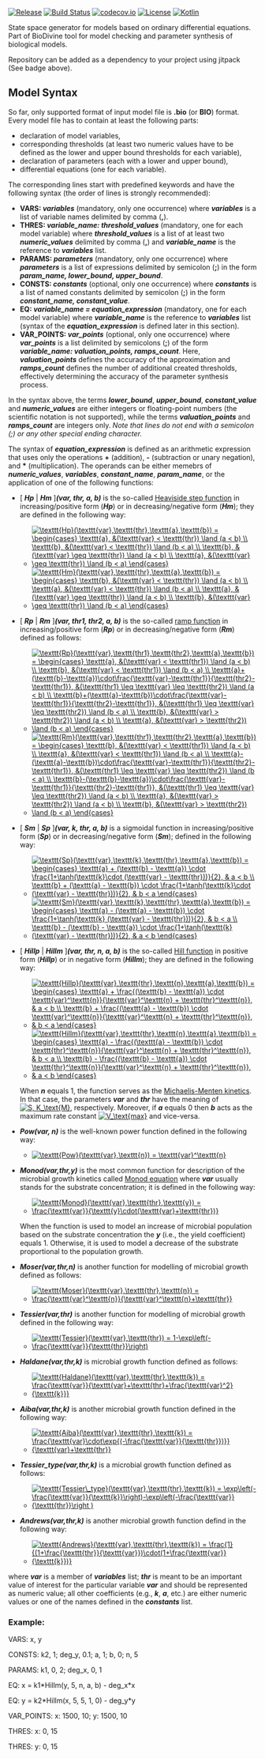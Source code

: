 [![Release](https://jitpack.io/v/sybila/ode-generator.svg)](https://jitpack.io/#sybila/ode-generator)
[![Build Status](https://travis-ci.org/sybila/ode-generator.svg?branch=master)](https://travis-ci.org/sybila/ode-generator)
[![codecov.io](https://codecov.io/github/sybila/ode-generator/coverage.svg?branch=master)](https://codecov.io/github/sybila/ode-generator?branch=master)
[![License](https://img.shields.io/badge/License-GPL%20v3-blue.svg?style=flat)](https://github.com/sybila/ode-generator/blob/master/LICENSE.txt)
[![Kotlin](https://img.shields.io/badge/kotlin-1.0.0-blue.svg)](http://kotlinlang.org)

State space generator for models based on ordinary differential equations. 
Part of BioDivine tool for model checking and parameter synthesis of biological models.

Repository can be added as a dependency to your project using jitpack (See badge above).

## Model Syntax

So far, only supported format of input model file is **.bio** (or **BIO**) format. 
Every model file has to contain at least the following parts:
- declaration of model variables,
- corresponding thresholds (at least two numeric values have to be defined as the lower and upper bound thresholds for each variable), 
- declaration of parameters (each with a lower and upper bound),
- differential equations (one for each variable).  

The corresponding lines start with predefined keywords and have the following syntax (the order of lines is strongly recommended):

- **VARS: _variables_** (mandatory, only one occurrence) where **_variables_** is a list of variable names delimited by comma (**,**).
- **THRES: _variable\_name: threshold\_values_** (mandatory, one for each model variable) where **_threshold\_values_** is a list of at least two **_numeric\_values_** delimited by comma (**,**) and **_variable_name_** is the reference to **_variables_** list.
- **PARAMS: _parameters_** (mandatory, only one occurrence) where **_parameters_** is a list of expressions delimited by semicolon (**;**) in the form **_param\_name, lower\_bound, upper\_bound_**.
- **CONSTS: _constants_** (optional, only one occurrence) where **_constants_** is a list of named constants delimited by semicolon (**;**) in the form **_constant\_name, constant\_value_**.
- **EQ: _variable\_name = equation\_expression_** (mandatory, one for each model variable) where **_variable\_name_** is the reference to **_variables_** list (syntax of the **_equation\_expression_** is defined later in this section).
- **VAR\_POINTS: _var\_points_** (optional, only one occurrence) where **_var\_points_** is a list delimited by semicolons (**;**) of the form **_variable\_name: valuation\_points, ramps\_count_**. Here, **_valuation\_points_** defines the accuracy of the approximation and **_ramps\_count_** defines the number of additional created thresholds, effectively determining the accuracy of the parameter synthesis process.

In the syntax above, the terms **_lower\_bound_**, **_upper\_bound_**, **_constant\_value_** and **_numeric\_values_** are either integers or floating-point numbers (the scientific notation is not supported), while the terms **_valuation\_points_** and **_ramps\_count_** are integers only. _Note that lines do not end with a semicolon (;) or any other special
ending character._

The syntax of **_equation\_expression_** is defined as an arithmetic expression that uses only the operations **+** (addition), **-** (subtraction or unary negation), and __*__ (multiplication). The operands can be either memebrs of **_numeric\_values_**, **_variables_**, **_constant\_name_**, **_param\_name_**, or the application of one of the following functions:

- [ **_Hp_** | **_Hm_** ]**_(var, thr, a, b)_** is the so-called [Heaviside step function](https://en.wikipedia.org/wiki/Heaviside_step_function) in increasing/positive form  (**_Hp_**) or in decreasing/negative form (**_Hm_**); they are defined in the following way:
  - <a href="https://www.codecogs.com/eqnedit.php?latex=\texttt{Hp}(\texttt{var},\texttt{thr},\texttt{a},\texttt{b})&space;=&space;\begin{cases}&space;\texttt{a},&space;&(\texttt{var}&space;<&space;\texttt{thr})&space;\land&space;(a&space;<&space;b)&space;\\&space;\texttt{b},&space;&(\texttt{var}&space;<&space;\texttt{thr})&space;\land&space;(b&space;<&space;a)&space;\\&space;\texttt{b},&space;&(\texttt{var}&space;\geq&space;\texttt{thr})&space;\land&space;(a&space;<&space;b)&space;\\&space;\texttt{a},&space;&(\texttt{var}&space;\geq&space;\texttt{thr})&space;\land&space;(b&space;<&space;a)&space;\end{cases}" target="_blank"><img src="https://latex.codecogs.com/gif.latex?\texttt{Hp}(\texttt{var},\texttt{thr},\texttt{a},\texttt{b})&space;=&space;\begin{cases}&space;\texttt{a},&space;&(\texttt{var}&space;<&space;\texttt{thr})&space;\land&space;(a&space;<&space;b)&space;\\&space;\texttt{b},&space;&(\texttt{var}&space;<&space;\texttt{thr})&space;\land&space;(b&space;<&space;a)&space;\\&space;\texttt{b},&space;&(\texttt{var}&space;\geq&space;\texttt{thr})&space;\land&space;(a&space;<&space;b)&space;\\&space;\texttt{a},&space;&(\texttt{var}&space;\geq&space;\texttt{thr})&space;\land&space;(b&space;<&space;a)&space;\end{cases}" title="\texttt{Hp}(\texttt{var},\texttt{thr},\texttt{a},\texttt{b}) = \begin{cases} \texttt{a}, &(\texttt{var} < \texttt{thr}) \land (a < b) \\ \texttt{b}, &(\texttt{var} < \texttt{thr}) \land (b < a) \\ \texttt{b}, &(\texttt{var} \geq \texttt{thr}) \land (a < b) \\ \texttt{a}, &(\texttt{var} \geq \texttt{thr}) \land (b < a) \end{cases}" /></a>
  - <a href="https://www.codecogs.com/eqnedit.php?latex=\texttt{Hm}(\texttt{var},\texttt{thr},\texttt{a},\texttt{b})&space;=&space;\begin{cases}&space;\texttt{b},&space;&(\texttt{var}&space;<&space;\texttt{thr})&space;\land&space;(a&space;<&space;b)&space;\\&space;\texttt{a},&space;&(\texttt{var}&space;<&space;\texttt{thr})&space;\land&space;(b&space;<&space;a)&space;\\&space;\texttt{a},&space;&(\texttt{var}&space;\geq&space;\texttt{thr})&space;\land&space;(a&space;<&space;b)&space;\\&space;\texttt{b},&space;&(\texttt{var}&space;\geq&space;\texttt{thr})&space;\land&space;(b&space;<&space;a)&space;\end{cases}" target="_blank"><img src="https://latex.codecogs.com/gif.latex?\texttt{Hm}(\texttt{var},\texttt{thr},\texttt{a},\texttt{b})&space;=&space;\begin{cases}&space;\texttt{b},&space;&(\texttt{var}&space;<&space;\texttt{thr})&space;\land&space;(a&space;<&space;b)&space;\\&space;\texttt{a},&space;&(\texttt{var}&space;<&space;\texttt{thr})&space;\land&space;(b&space;<&space;a)&space;\\&space;\texttt{a},&space;&(\texttt{var}&space;\geq&space;\texttt{thr})&space;\land&space;(a&space;<&space;b)&space;\\&space;\texttt{b},&space;&(\texttt{var}&space;\geq&space;\texttt{thr})&space;\land&space;(b&space;<&space;a)&space;\end{cases}" title="\texttt{Hm}(\texttt{var},\texttt{thr},\texttt{a},\texttt{b}) = \begin{cases} \texttt{b}, &(\texttt{var} < \texttt{thr}) \land (a < b) \\ \texttt{a}, &(\texttt{var} < \texttt{thr}) \land (b < a) \\ \texttt{a}, &(\texttt{var} \geq \texttt{thr}) \land (a < b) \\ \texttt{b}, &(\texttt{var} \geq \texttt{thr}) \land (b < a) \end{cases}" /></a>
 
- [ **_Rp_** | **_Rm_** ]**_(var, thr1, thr2, a, b)_** is the so-called [ramp function](https://en.wikipedia.org/wiki/Ramp_function) in increasing/positive form  (**_Rp_**) or in decreasing/negative form (**_Rm_**) defined as follows:
  - <a href="https://www.codecogs.com/eqnedit.php?latex=\texttt{Rp}(\texttt{var},\texttt{thr1},\texttt{thr2},\texttt{a},\texttt{b})&space;=&space;\begin{cases}&space;\texttt{a},&space;&(\texttt{var}&space;<&space;\texttt{thr1})&space;\land&space;(a&space;<&space;b)&space;\\&space;\texttt{b},&space;&(\texttt{var}&space;<&space;\texttt{thr1})&space;\land&space;(b&space;<&space;a)&space;\\&space;\texttt{a}&plus;(\texttt{b}-\texttt{a})\cdot\frac{\texttt{var}-\texttt{thr1}}{\texttt{thr2}-\texttt{thr1}},&space;&(\texttt{thr1}&space;\leq&space;\texttt{var}&space;\leq&space;\texttt{thr2})&space;\land&space;(a&space;<&space;b)&space;\\&space;\texttt{b}&plus;(\texttt{a}-\texttt{b})\cdot\frac{\texttt{var}-\texttt{thr1}}{\texttt{thr2}-\texttt{thr1}},&space;&(\texttt{thr1}&space;\leq&space;\texttt{var}&space;\leq&space;\texttt{thr2})&space;\land&space;(b&space;<&space;a)&space;\\&space;\texttt{b},&space;&(\texttt{var}&space;>&space;\texttt{thr2})&space;\land&space;(a&space;<&space;b)&space;\\&space;\texttt{a},&space;&(\texttt{var}&space;>&space;\texttt{thr2})&space;\land&space;(b&space;<&space;a)&space;\end{cases}" target="_blank"><img src="https://latex.codecogs.com/gif.latex?\texttt{Rp}(\texttt{var},\texttt{thr1},\texttt{thr2},\texttt{a},\texttt{b})&space;=&space;\begin{cases}&space;\texttt{a},&space;&(\texttt{var}&space;<&space;\texttt{thr1})&space;\land&space;(a&space;<&space;b)&space;\\&space;\texttt{b},&space;&(\texttt{var}&space;<&space;\texttt{thr1})&space;\land&space;(b&space;<&space;a)&space;\\&space;\texttt{a}&plus;(\texttt{b}-\texttt{a})\cdot\frac{\texttt{var}-\texttt{thr1}}{\texttt{thr2}-\texttt{thr1}},&space;&(\texttt{thr1}&space;\leq&space;\texttt{var}&space;\leq&space;\texttt{thr2})&space;\land&space;(a&space;<&space;b)&space;\\&space;\texttt{b}&plus;(\texttt{a}-\texttt{b})\cdot\frac{\texttt{var}-\texttt{thr1}}{\texttt{thr2}-\texttt{thr1}},&space;&(\texttt{thr1}&space;\leq&space;\texttt{var}&space;\leq&space;\texttt{thr2})&space;\land&space;(b&space;<&space;a)&space;\\&space;\texttt{b},&space;&(\texttt{var}&space;>&space;\texttt{thr2})&space;\land&space;(a&space;<&space;b)&space;\\&space;\texttt{a},&space;&(\texttt{var}&space;>&space;\texttt{thr2})&space;\land&space;(b&space;<&space;a)&space;\end{cases}" title="\texttt{Rp}(\texttt{var},\texttt{thr1},\texttt{thr2},\texttt{a},\texttt{b}) = \begin{cases} \texttt{a}, &(\texttt{var} < \texttt{thr1}) \land (a < b) \\ \texttt{b}, &(\texttt{var} < \texttt{thr1}) \land (b < a) \\ \texttt{a}+(\texttt{b}-\texttt{a})\cdot\frac{\texttt{var}-\texttt{thr1}}{\texttt{thr2}-\texttt{thr1}}, &(\texttt{thr1} \leq \texttt{var} \leq \texttt{thr2}) \land (a < b) \\ \texttt{b}+(\texttt{a}-\texttt{b})\cdot\frac{\texttt{var}-\texttt{thr1}}{\texttt{thr2}-\texttt{thr1}}, &(\texttt{thr1} \leq \texttt{var} \leq \texttt{thr2}) \land (b < a) \\ \texttt{b}, &(\texttt{var} > \texttt{thr2}) \land (a < b) \\ \texttt{a}, &(\texttt{var} > \texttt{thr2}) \land (b < a) \end{cases}" /></a>
  - <a href="https://www.codecogs.com/eqnedit.php?latex=\texttt{Rm}(\texttt{var},\texttt{thr1},\texttt{thr2},\texttt{a},\texttt{b})&space;=&space;\begin{cases}&space;\texttt{b},&space;&(\texttt{var}&space;<&space;\texttt{thr1})&space;\land&space;(a&space;<&space;b)&space;\\&space;\texttt{a},&space;&(\texttt{var}&space;<&space;\texttt{thr1})&space;\land&space;(b&space;<&space;a)&space;\\&space;\texttt{a}-(\texttt{a}-\texttt{b})\cdot\frac{\texttt{var}-\texttt{thr1}}{\texttt{thr2}-\texttt{thr1}},&space;&(\texttt{thr1}&space;\leq&space;\texttt{var}&space;\leq&space;\texttt{thr2})&space;\land&space;(b&space;<&space;a)&space;\\&space;\texttt{b}-(\texttt{b}-\texttt{a})\cdot\frac{\texttt{var}-\texttt{thr1}}{\texttt{thr2}-\texttt{thr1}},&space;&(\texttt{thr1}&space;\leq&space;\texttt{var}&space;\leq&space;\texttt{thr2})&space;\land&space;(a&space;<&space;b)&space;\\&space;\texttt{a},&space;&(\texttt{var}&space;>&space;\texttt{thr2})&space;\land&space;(a&space;<&space;b)&space;\\&space;\texttt{b},&space;&(\texttt{var}&space;>&space;\texttt{thr2})&space;\land&space;(b&space;<&space;a)&space;\end{cases}" target="_blank"><img src="https://latex.codecogs.com/gif.latex?\texttt{Rm}(\texttt{var},\texttt{thr1},\texttt{thr2},\texttt{a},\texttt{b})&space;=&space;\begin{cases}&space;\texttt{b},&space;&(\texttt{var}&space;<&space;\texttt{thr1})&space;\land&space;(a&space;<&space;b)&space;\\&space;\texttt{a},&space;&(\texttt{var}&space;<&space;\texttt{thr1})&space;\land&space;(b&space;<&space;a)&space;\\&space;\texttt{a}-(\texttt{a}-\texttt{b})\cdot\frac{\texttt{var}-\texttt{thr1}}{\texttt{thr2}-\texttt{thr1}},&space;&(\texttt{thr1}&space;\leq&space;\texttt{var}&space;\leq&space;\texttt{thr2})&space;\land&space;(b&space;<&space;a)&space;\\&space;\texttt{b}-(\texttt{b}-\texttt{a})\cdot\frac{\texttt{var}-\texttt{thr1}}{\texttt{thr2}-\texttt{thr1}},&space;&(\texttt{thr1}&space;\leq&space;\texttt{var}&space;\leq&space;\texttt{thr2})&space;\land&space;(a&space;<&space;b)&space;\\&space;\texttt{a},&space;&(\texttt{var}&space;>&space;\texttt{thr2})&space;\land&space;(a&space;<&space;b)&space;\\&space;\texttt{b},&space;&(\texttt{var}&space;>&space;\texttt{thr2})&space;\land&space;(b&space;<&space;a)&space;\end{cases}" title="\texttt{Rm}(\texttt{var},\texttt{thr1},\texttt{thr2},\texttt{a},\texttt{b}) = \begin{cases} \texttt{b}, &(\texttt{var} < \texttt{thr1}) \land (a < b) \\ \texttt{a}, &(\texttt{var} < \texttt{thr1}) \land (b < a) \\ \texttt{a}-(\texttt{a}-\texttt{b})\cdot\frac{\texttt{var}-\texttt{thr1}}{\texttt{thr2}-\texttt{thr1}}, &(\texttt{thr1} \leq \texttt{var} \leq \texttt{thr2}) \land (b < a) \\ \texttt{b}-(\texttt{b}-\texttt{a})\cdot\frac{\texttt{var}-\texttt{thr1}}{\texttt{thr2}-\texttt{thr1}}, &(\texttt{thr1} \leq \texttt{var} \leq \texttt{thr2}) \land (a < b) \\ \texttt{a}, &(\texttt{var} > \texttt{thr2}) \land (a < b) \\ \texttt{b}, &(\texttt{var} > \texttt{thr2}) \land (b < a) \end{cases}" /></a>
  
- [ **_Sm_** | **_Sp_** ]**_(var, k, thr, a, b)_** is a sigmoidal function in increasing/positive form (**_Sp_**) or in decreasing/negative form (**_Sm_**); defined in the following way:
  - <a href="https://www.codecogs.com/eqnedit.php?latex=\texttt{Sp}(\texttt{var},\texttt{k},\texttt{thr},\texttt{a},\texttt{b})&space;=&space;\begin{cases}&space;\texttt{a}&space;&plus;&space;(\texttt{b}&space;-&space;\texttt{a})&space;\cdot&space;\frac{1&plus;\tanh(\texttt{k}\cdot&space;(\texttt{var}&space;-&space;\texttt{thr}))}{2},&space;&&space;a&space;<&space;b&space;\\&space;\texttt{b}&space;&plus;&space;(\texttt{a}&space;-&space;\texttt{b})&space;\cdot&space;\frac{1&plus;\tanh(\texttt{k}\cdot&space;(\texttt{var}&space;-&space;\texttt{thr}))}{2},&space;&&space;b&space;<&space;a&space;\end{cases}" target="_blank"><img src="https://latex.codecogs.com/gif.latex?\texttt{Sp}(\texttt{var},\texttt{k},\texttt{thr},\texttt{a},\texttt{b})&space;=&space;\begin{cases}&space;\texttt{a}&space;&plus;&space;(\texttt{b}&space;-&space;\texttt{a})&space;\cdot&space;\frac{1&plus;\tanh(\texttt{k}\cdot&space;(\texttt{var}&space;-&space;\texttt{thr}))}{2},&space;&&space;a&space;<&space;b&space;\\&space;\texttt{b}&space;&plus;&space;(\texttt{a}&space;-&space;\texttt{b})&space;\cdot&space;\frac{1&plus;\tanh(\texttt{k}\cdot&space;(\texttt{var}&space;-&space;\texttt{thr}))}{2},&space;&&space;b&space;<&space;a&space;\end{cases}" title="\texttt{Sp}(\texttt{var},\texttt{k},\texttt{thr},\texttt{a},\texttt{b}) = \begin{cases} \texttt{a} + (\texttt{b} - \texttt{a}) \cdot \frac{1+\tanh(\texttt{k}\cdot (\texttt{var} - \texttt{thr}))}{2}, & a < b \\ \texttt{b} + (\texttt{a} - \texttt{b}) \cdot \frac{1+\tanh(\texttt{k}\cdot (\texttt{var} - \texttt{thr}))}{2}, & b < a \end{cases}" /></a>
  - <a href="https://www.codecogs.com/eqnedit.php?latex=\texttt{Sm}(\texttt{var},\texttt{k},\texttt{thr},\texttt{a},\texttt{b})&space;=&space;\begin{cases}&space;\texttt{a}&space;-&space;(\texttt{a}&space;-&space;\texttt{b})&space;\cdot&space;\frac{1&plus;\tanh(\texttt{k}&space;(\texttt{var}&space;-&space;\texttt{thr}))}{2},&space;&&space;b&space;<&space;a&space;\\&space;\texttt{b}&space;-&space;(\texttt{b}&space;-&space;\texttt{a})&space;\cdot&space;\frac{1&plus;\tanh(\texttt{k}&space;(\texttt{var}&space;-&space;\texttt{thr}))}{2},&space;&&space;a&space;<&space;b&space;\end{cases}" target="_blank"><img src="https://latex.codecogs.com/gif.latex?\texttt{Sm}(\texttt{var},\texttt{k},\texttt{thr},\texttt{a},\texttt{b})&space;=&space;\begin{cases}&space;\texttt{a}&space;-&space;(\texttt{a}&space;-&space;\texttt{b})&space;\cdot&space;\frac{1&plus;\tanh(\texttt{k}&space;(\texttt{var}&space;-&space;\texttt{thr}))}{2},&space;&&space;b&space;<&space;a&space;\\&space;\texttt{b}&space;-&space;(\texttt{b}&space;-&space;\texttt{a})&space;\cdot&space;\frac{1&plus;\tanh(\texttt{k}&space;(\texttt{var}&space;-&space;\texttt{thr}))}{2},&space;&&space;a&space;<&space;b&space;\end{cases}" title="\texttt{Sm}(\texttt{var},\texttt{k},\texttt{thr},\texttt{a},\texttt{b}) = \begin{cases} \texttt{a} - (\texttt{a} - \texttt{b}) \cdot \frac{1+\tanh(\texttt{k} (\texttt{var} - \texttt{thr}))}{2}, & b < a \\ \texttt{b} - (\texttt{b} - \texttt{a}) \cdot \frac{1+\tanh(\texttt{k} (\texttt{var} - \texttt{thr}))}{2}, & a < b \end{cases}" /></a>

- [ **_Hillp_** | **_Hillm_** ]**_(var, thr, n, a, b)_** is the so-called [Hill function](https://en.wikipedia.org/wiki/Hill_equation_(biochemistry)) in positive form (**_Hillp_**) or in negative form (**_Hillm_**); they are defined in the following way:
  - <a href="https://www.codecogs.com/eqnedit.php?latex=\texttt{Hillp}(\texttt{var},\texttt{thr},\texttt{n},\texttt{a},\texttt{b})&space;=&space;\begin{cases}&space;\texttt{a}&space;&plus;&space;\frac{(\texttt{b}&space;-&space;\texttt{a})&space;\cdot&space;\texttt{var}^\texttt{n}}{\texttt{var}^\texttt{n}&space;&plus;&space;\texttt{thr}^\texttt{n}},&space;&&space;a&space;<&space;b&space;\\&space;\texttt{b}&space;&plus;&space;\frac{(\texttt{a}&space;-&space;\texttt{b})&space;\cdot&space;\texttt{var}^\texttt{n}}{\texttt{var}^\texttt{n}&space;&plus;&space;\texttt{thr}^\texttt{n}},&space;&&space;b&space;<&space;a&space;\end{cases}" target="_blank"><img src="https://latex.codecogs.com/gif.latex?\texttt{Hillp}(\texttt{var},\texttt{thr},\texttt{n},\texttt{a},\texttt{b})&space;=&space;\begin{cases}&space;\texttt{a}&space;&plus;&space;\frac{(\texttt{b}&space;-&space;\texttt{a})&space;\cdot&space;\texttt{var}^\texttt{n}}{\texttt{var}^\texttt{n}&space;&plus;&space;\texttt{thr}^\texttt{n}},&space;&&space;a&space;<&space;b&space;\\&space;\texttt{b}&space;&plus;&space;\frac{(\texttt{a}&space;-&space;\texttt{b})&space;\cdot&space;\texttt{var}^\texttt{n}}{\texttt{var}^\texttt{n}&space;&plus;&space;\texttt{thr}^\texttt{n}},&space;&&space;b&space;<&space;a&space;\end{cases}" title="\texttt{Hillp}(\texttt{var},\texttt{thr},\texttt{n},\texttt{a},\texttt{b}) = \begin{cases} \texttt{a} + \frac{(\texttt{b} - \texttt{a}) \cdot \texttt{var}^\texttt{n}}{\texttt{var}^\texttt{n} + \texttt{thr}^\texttt{n}}, & a < b \\ \texttt{b} + \frac{(\texttt{a} - \texttt{b}) \cdot \texttt{var}^\texttt{n}}{\texttt{var}^\texttt{n} + \texttt{thr}^\texttt{n}}, & b < a \end{cases}" /></a>
  - <a href="https://www.codecogs.com/eqnedit.php?latex=\texttt{Hillm}(\texttt{var},\texttt{thr},\texttt{n},\texttt{a},\texttt{b})&space;=&space;\begin{cases}&space;\texttt{a}&space;-&space;\frac{(\texttt{a}&space;-&space;\texttt{b})&space;\cdot&space;\texttt{thr}^\texttt{n}}{\texttt{var}^\texttt{n}&space;&plus;&space;\texttt{thr}^\texttt{n}},&space;&&space;b&space;<&space;a&space;\\&space;\texttt{b}&space;-&space;\frac{(\texttt{b}&space;-&space;\texttt{a})&space;\cdot&space;\texttt{thr}^\texttt{n}}{\texttt{var}^\texttt{n}&space;&plus;&space;\texttt{thr}^\texttt{n}},&space;&&space;a&space;<&space;b&space;\end{cases}" target="_blank"><img src="https://latex.codecogs.com/gif.latex?\texttt{Hillm}(\texttt{var},\texttt{thr},\texttt{n},\texttt{a},\texttt{b})&space;=&space;\begin{cases}&space;\texttt{a}&space;-&space;\frac{(\texttt{a}&space;-&space;\texttt{b})&space;\cdot&space;\texttt{thr}^\texttt{n}}{\texttt{var}^\texttt{n}&space;&plus;&space;\texttt{thr}^\texttt{n}},&space;&&space;b&space;<&space;a&space;\\&space;\texttt{b}&space;-&space;\frac{(\texttt{b}&space;-&space;\texttt{a})&space;\cdot&space;\texttt{thr}^\texttt{n}}{\texttt{var}^\texttt{n}&space;&plus;&space;\texttt{thr}^\texttt{n}},&space;&&space;a&space;<&space;b&space;\end{cases}" title="\texttt{Hillm}(\texttt{var},\texttt{thr},\texttt{n},\texttt{a},\texttt{b}) = \begin{cases} \texttt{a} - \frac{(\texttt{a} - \texttt{b}) \cdot \texttt{thr}^\texttt{n}}{\texttt{var}^\texttt{n} + \texttt{thr}^\texttt{n}}, & b < a \\ \texttt{b} - \frac{(\texttt{b} - \texttt{a}) \cdot \texttt{thr}^\texttt{n}}{\texttt{var}^\texttt{n} + \texttt{thr}^\texttt{n}}, & a < b \end{cases}" /></a>

  When **_n_** equals 1, the function serves as the [Michaelis-Menten kinetics](https://en.wikipedia.org/wiki/Michaelis%E2%80%93Menten_kinetics). In that case, the parameters **_var_** and **_thr_** have the meaning of <a href="https://www.codecogs.com/eqnedit.php?latex=S,&space;K_\text{m},&space;n" target="_blank"><img src="https://latex.codecogs.com/gif.latex?[S],&space;K_\text{M}" title="S, K_\text{M}" /></a>, respectively. Moreover, if **_a_** equals 0 then **_b_** acts as the maximum rate constant <a href="https://www.codecogs.com/eqnedit.php?latex=V_\text{max}" target="_blank"><img src="https://latex.codecogs.com/gif.latex?V_\text{max}" title="V_\text{max}" /></a> and vice-versa.

- **_Pow(var, n)_** is the well-known power function defined in the following way:
  - <a href="https://www.codecogs.com/eqnedit.php?latex=\texttt{Pow}(\texttt{var},\texttt{n})&space;=&space;\texttt{var}^\texttt{n}" target="_blank"><img src="https://latex.codecogs.com/gif.latex?\texttt{Pow}(\texttt{var},\texttt{n})&space;=&space;\texttt{var}^\texttt{n}" title="\texttt{Pow}(\texttt{var},\texttt{n}) = \texttt{var}^\texttt{n}" /></a>

- **_Monod(var,thr,y)_** is the most common function for description of the microbial growth kinetics called [Monod equation](https://en.wikipedia.org/wiki/Monod_equation) where **_var_** usually stands for the substrate concentration; it is defined in the following way:
  - <a href="https://www.codecogs.com/eqnedit.php?latex=\texttt{Monod}(\texttt{var},\texttt{thr},\texttt{y})&space;=&space;\frac{\texttt{var}}{\texttt{y}\cdot(\texttt{var}&plus;\texttt{thr})}" target="_blank"><img src="https://latex.codecogs.com/gif.latex?\texttt{Monod}(\texttt{var},\texttt{thr},\texttt{y})&space;=&space;\frac{\texttt{var}}{\texttt{y}\cdot(\texttt{var}&plus;\texttt{thr})}" title="\texttt{Monod}(\texttt{var},\texttt{thr},\texttt{y}) = \frac{\texttt{var}}{\texttt{y}\cdot(\texttt{var}+\texttt{thr})}" /></a>
  
  When the function is used to model an increase of microbial population based on the substrate concentration the **_y_** (i.e., the yield coefficient) equals 1. Otherwise, it is used to model a decrease of the substrate proportional to the population growth.
  
- **_Moser(var,thr,n)_** is another function for modelling of microbial growth defined as follows:
  - <a href="https://www.codecogs.com/eqnedit.php?latex=\texttt{Moser}(\texttt{var},\texttt{thr},\texttt{n})&space;=&space;\frac{\texttt{var}^\texttt{n}}{\texttt{var}^\texttt{n}&plus;\texttt{thr}}" target="_blank"><img src="https://latex.codecogs.com/gif.latex?\texttt{Moser}(\texttt{var},\texttt{thr},\texttt{n})&space;=&space;\frac{\texttt{var}^\texttt{n}}{\texttt{var}^\texttt{n}&plus;\texttt{thr}}" title="\texttt{Moser}(\texttt{var},\texttt{thr},\texttt{n}) = \frac{\texttt{var}^\texttt{n}}{\texttt{var}^\texttt{n}+\texttt{thr}}" /></a>
  
- **_Tessier(var,thr)_** is another function for modelling of microbial growth defined in the following way:
  - <a href="https://www.codecogs.com/eqnedit.php?latex=\texttt{Tessier}(\texttt{var},\texttt{thr})&space;=&space;1-\exp\left(-\frac{\texttt{var}}{\texttt{thr}}\right)" target="_blank"><img src="https://latex.codecogs.com/gif.latex?\texttt{Tessier}(\texttt{var},\texttt{thr})&space;=&space;1-\exp\left(-\frac{\texttt{var}}{\texttt{thr}}\right)" title="\texttt{Tessier}(\texttt{var},\texttt{thr}) = 1-\exp\left(-\frac{\texttt{var}}{\texttt{thr}}\right)" /></a>
  
- **_Haldane(var,thr,k)_** is microbial growth function defined as follows:
  - <a href="https://www.codecogs.com/eqnedit.php?latex=\texttt{Haldane}(\texttt{var},\texttt{thr},\texttt{k})&space;=&space;\frac{\texttt{var}}{\texttt{var}&plus;\texttt{thr}&plus;\frac{\texttt{var}^2}{\texttt{k}}}" target="_blank"><img src="https://latex.codecogs.com/gif.latex?\texttt{Haldane}(\texttt{var},\texttt{thr},\texttt{k})&space;=&space;\frac{\texttt{var}}{\texttt{var}&plus;\texttt{thr}&plus;\frac{\texttt{var}^2}{\texttt{k}}}" title="\texttt{Haldane}(\texttt{var},\texttt{thr},\texttt{k}) = \frac{\texttt{var}}{\texttt{var}+\texttt{thr}+\frac{\texttt{var}^2}{\texttt{k}}}" /></a>

- **_Aiba(var,thr,k)_** is another microbial growth function defined in the following way:
  - <a href="https://www.codecogs.com/eqnedit.php?latex=\texttt{Aiba}(\texttt{var},\texttt{thr},\texttt{k})&space;=&space;\frac{\texttt{var}\cdot\exp{(-\frac{\texttt{var}}{\texttt{thr}})}}{\texttt{var}&plus;\texttt{thr}}" target="_blank"><img src="https://latex.codecogs.com/gif.latex?\texttt{Aiba}(\texttt{var},\texttt{thr},\texttt{k})&space;=&space;\frac{\texttt{var}\cdot\exp{(-\frac{\texttt{var}}{\texttt{thr}})}}{\texttt{var}&plus;\texttt{thr}}" title="\texttt{Aiba}(\texttt{var},\texttt{thr},\texttt{k}) = \frac{\texttt{var}\cdot\exp{(-\frac{\texttt{var}}{\texttt{thr}})}}{\texttt{var}+\texttt{thr}}" /></a>
  
- **_Tessier_type(var,thr,k)_** is a microbial growth function defined as follows:
  - <a href="https://www.codecogs.com/eqnedit.php?latex=\texttt{Tessier\_type}(\texttt{var},\texttt{thr},\texttt{k})&space;=&space;\exp\left(-\frac{\texttt{var}}{\texttt{k}}\right)-\exp\left(-\frac{\texttt{var}}{\texttt{thr}}\right&space;)" target="_blank"><img src="https://latex.codecogs.com/gif.latex?\texttt{Tessier\_type}(\texttt{var},\texttt{thr},\texttt{k})&space;=&space;\exp\left(-\frac{\texttt{var}}{\texttt{k}}\right)-\exp\left(-\frac{\texttt{var}}{\texttt{thr}}\right&space;)" title="\texttt{Tessier\_type}(\texttt{var},\texttt{thr},\texttt{k}) = \exp\left(-\frac{\texttt{var}}{\texttt{k}}\right)-\exp\left(-\frac{\texttt{var}}{\texttt{thr}}\right )" /></a>
  
- **_Andrews(var,thr,k)_** is another microbial growth function defind in the following way:
  - <a href="https://www.codecogs.com/eqnedit.php?latex=\texttt{Andrews}(\texttt{var},\texttt{thr},\texttt{k})&space;=&space;\frac{1}{(1&plus;\frac{\texttt{thr}}{\texttt{var}})\cdot(1&plus;\frac{\texttt{var}}{\texttt{k}})}" target="_blank"><img src="https://latex.codecogs.com/gif.latex?\texttt{Andrews}(\texttt{var},\texttt{thr},\texttt{k})&space;=&space;\frac{1}{(1&plus;\frac{\texttt{thr}}{\texttt{var}})\cdot(1&plus;\frac{\texttt{var}}{\texttt{k}})}" title="\texttt{Andrews}(\texttt{var},\texttt{thr},\texttt{k}) = \frac{1}{(1+\frac{\texttt{thr}}{\texttt{var}})\cdot(1+\frac{\texttt{var}}{\texttt{k}})}" /></a>
  
where **_var_** is a member of **_variables_** list; **_thr_** is meant to be an important value of interest for the particular variable **_var_** and should be represented as numeric value; all other coefficients (e.g., **_k_**, **_a_**, etc.) are either numeric values or one of the names defined in the **_constants_** list.

### Example:

VARS: x, y

CONSTS: k2, 1; deg\_y, 0.1; a, 1; b, 0; n, 5

PARAMS: k1, 0, 2; deg\_x, 0, 1

EQ: x = k1\*Hillm(y, 5, n, a, b) - deg\_x\*x

EQ: y = k2\*Hillm(x, 5, 5, 1, 0) - deg\_y\*y

VAR\_POINTS: x: 1500, 10; y: 1500, 10

THRES: x: 0, 15

THRES: y: 0, 15
